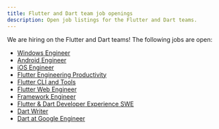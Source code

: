 ```yaml
---
title: Flutter and Dart team job openings
description: Open job listings for the Flutter and Dart teams.
---
```


We are hiring on the Flutter and Dart teams!
The following jobs are open:

* [Windows Engineer]({{site.url}}/jobs/windows)
* [Android Engineer]({{site.url}}/jobs/android)
* [iOS Engineer]({{site.url}}/jobs/ios)
* [Flutter Engineering Productivity]({{site.url}}/jobs/infrastructure)
* [Flutter CLI and Tools]({{site.url}}/jobs/tools)
* [Flutter Web Engineer]({{site.url}}/jobs/engine_web)
* [Framework Engineer]({{site.url}}/jobs/framework)
* [Flutter & Dart Developer Experience SWE]({{site.url}}/jobs/devexp)
* [Dart Writer]({{site.url}}/jobs/writer)
* [Dart at Google Engineer]({{site.url}}/jobs/dart_google)
